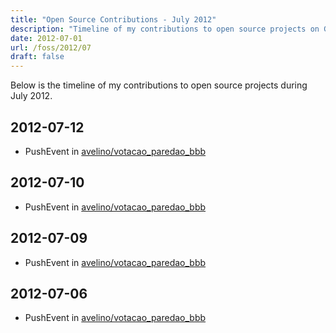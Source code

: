 ```yaml
---
title: "Open Source Contributions - July 2012"
description: "Timeline of my contributions to open source projects on GitHub during July 2012."
date: 2012-07-01
url: /foss/2012/07
draft: false
---
```


Below is the timeline of my contributions to open source projects during July 2012.

## 2012-07-12

- PushEvent in [avelino/votacao_paredao_bbb](https://github.com/avelino/votacao_paredao_bbb)

## 2012-07-10

- PushEvent in [avelino/votacao_paredao_bbb](https://github.com/avelino/votacao_paredao_bbb)

## 2012-07-09

- PushEvent in [avelino/votacao_paredao_bbb](https://github.com/avelino/votacao_paredao_bbb)

## 2012-07-06

- PushEvent in [avelino/votacao_paredao_bbb](https://github.com/avelino/votacao_paredao_bbb)

